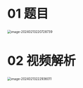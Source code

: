 # 01 题目

<img src="https://cvp.oss-cn-shanghai.aliyuncs.com/picgo/202402132207866.png" alt="image-20240213220728739" style="zoom:50%;" />



# 02 视频解析

<img src="https://cvp.oss-cn-shanghai.aliyuncs.com/picgo/202402132229260.png" alt="image-20240213222936011" style="zoom:50%;" />